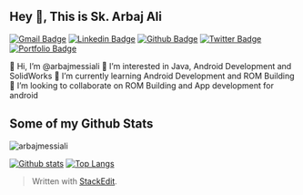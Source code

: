 ## Hey 👋, This is Sk. Arbaj Ali
[![Gmail Badge](https://img.shields.io/badge/-arbajmessiali@outlook.com-c14438?style=flat&logo=Gmail&logoColor=white&link=mailto:arbajmessiali@outlook.com)](mailto:arbajmessiali@outlook.com) 
[![Linkedin Badge](https://img.shields.io/badge/-arbajali-0072b1?style=flat&logo=Linkedin&logoColor=white&link=https://www.linkedin.com/in/arbajali/)](https://www.linkedin.com/in/arbajali/) [![Github Badge](https://img.shields.io/badge/-arbajmessiali-grey?style=flat&logo=github&logoColor=white&link=https://github.com/arbajmessiali/)](https://www.github.com/arbajmessiali/) [![Twitter Badge](https://img.shields.io/badge/-AnokhaArbaj-00acee?style=flat&logo=twitter&logoColor=white&link=https://twitter.com/AnokhaArbaj/)](https://www.twitter.com/AnokhaArbaj/) [![Portfolio Badge](https://img.shields.io/badge/portfolio-web-blue?style=flat&link=github.com/arbajmessiali/)](github.com/arbajmessiali/) <p align='left'>👋 Hi, I’m @arbajmessiali
👀 I’m interested in Java, Android Development and SolidWorks
🌱 I’m currently learning Android Development and ROM Building
💞️ I’m looking to collaborate on ROM Building and App development for android</p>
## Some of my Github Stats
<p align=left> <img src=https://komarev.com/ghpvc/?username=arbajmessiali alt=arbajmessiali /> </p>

[![Github stats](https://github-readme-stats.vercel.app/api?username=arbajmessiali&show_icons=true&include_all_commits=true)](https://github.com/arbajmessiali/github-readme-stats)
[![Top Langs](https://github-readme-stats.vercel.app/api/top-langs/?username=arbajmessiali&layout=compact)](https://github.com/arbajmessiali/github-readme-stats)



> Written with [StackEdit](https://stackedit.io/).
